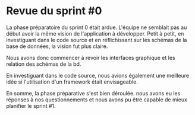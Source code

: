 # Revue du sprint #0

La phase préparatoire du sprint 0 était ardue. L'équipe ne semblait pas au début avoir la même vision de l'application à développer. Petit à petit, en investiguant dans le code source et en réflichissant sur les schémas de la base de données, la vision fut plus claire.

Nous avons donc commencer à revoir les interfaces graphique et les relation des schémas de la bd.

En investiguant dans le code source, nous avions également une meilleure idée si l'utilisation d'un framework était envisageable.

En somme, la phase préparative s'est bien déroulée. nous avons eu les réponses à nos questionnements et nous avons pu être capable de mieux planifier le sprint #1.